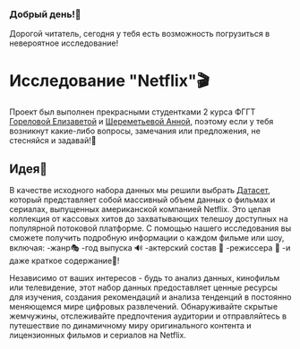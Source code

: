 ### Добрый день!🌺
Дорогой читатель, сегодня у тебя есть возможность погрузиться в невероятное исследование! 
# Исследование "Netflix"🎬
Проект был выполнен прекрасными студентками 2 курса ФГГТ [Гореловой Елизаветой](https://github.com/emgorelova) и [Шереметьевой Анной](https://github.com/anch_sher), поэтому если у тебя возникнут какие-либо вопросы, замечания или предложения, не стесняйся и задавай!🩷
## Идея💫
В качестве исходного набора данных мы решили выбрать [Датасет]([https://catalog.data.gov/dataset/electric-vehicle-population-data](https://www.kaggle.com/datasets/lovishbansal123/netflix-dataset/data)), который представляет собой массивный объем данных о фильмах и сериалах, выпущенных американской компанией Netflix. Это целая коллекция от кассовых хитов до захватывающих телешоу доступных на популярной потоковой платформе. С помощью нашего исследования вы сможете получить подробную информации о каждом фильме или шоу, включая:
-жанр🎭
-год выпуска 🔊
-актерский состав 🧙
-режиссера 🎥
-и даже краткое содержание🧾! 

Независимо от ваших интересов - будь то анализ данных, кинофильм или телевидение, этот набор данных предоставляет ценные ресурсы для изучения, создания рекомендаций и анализа тенденций в постоянно меняющемся мире цифровых развлечений. Обнаруживайте скрытые жемчужины, отслеживайте предпочтения аудитории и отправляйтесь в путешествие по динамичному миру оригинального контента и лицензионных фильмов и сериалов на Netflix.

<!--
**emgorelova/emgorelova** is a ✨ _special_ ✨ repository because its `README.md` (this file) appears on your GitHub profile.

Here are some ideas to get you started:

- 🔭 I’m currently working on ...
- 🌱 I’m currently learning ...
- 👯 I’m looking to collaborate on ...
- 🤔 I’m looking for help with ...
- 💬 Ask me about ...
- 📫 How to reach me: ...
- 😄 Pronouns: ...
- ⚡ Fun fact: ...
-->

